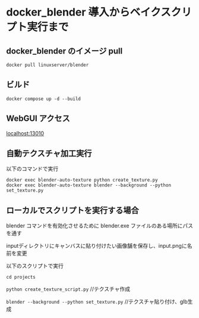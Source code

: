 # docker_blender 導入からベイクスクリプト実行まで

## docker_blender のイメージ pull

```
docker pull linuxserver/blender
```

## ビルド

```
docker compose up -d --build
```

## WebGUI アクセス

[localhost:13010](localhost:13010)

## 自動テクスチャ加工実行

以下のコマンドで実行

```
docker exec blender-auto-texture python create_texture.py
docker exec blender-auto-texture blender --background --python set_texture.py
```

## ローカルでスクリプトを実行する場合

blender コマンドを有効化させるために blender.exe ファイルのある場所にパスを通す

inputディレクトリにキャンバスに貼り付けたい画像舗を保存し、input.pngに名前を変更

以下のスクリプトで実行

`cd projects`

`python create_texture_script.py` //テクスチャ作成

`blender --background --python set_texture.py` //テクスチャ貼り付け、glb生成
